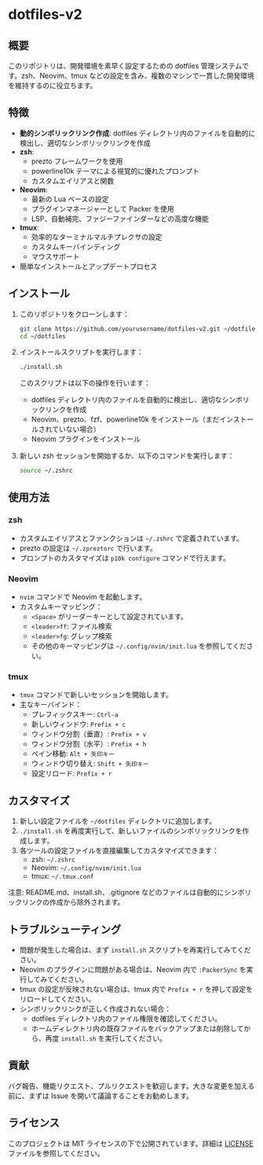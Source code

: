 # dotfiles-v2

## 概要

このリポジトリは、開発環境を素早く設定するための dotfiles 管理システムです。zsh、Neovim、tmux などの設定を含み、複数のマシンで一貫した開発環境を維持するのに役立ちます。

## 特徴

- **動的シンボリックリンク作成**: dotfiles ディレクトリ内のファイルを自動的に検出し、適切なシンボリックリンクを作成
- **zsh**: 
  - prezto フレームワークを使用
  - powerline10k テーマによる視覚的に優れたプロンプト
  - カスタムエイリアスと関数
- **Neovim**: 
  - 最新の Lua ベースの設定
  - プラグインマネージャーとして Packer を使用
  - LSP、自動補完、ファジーファインダーなどの高度な機能
- **tmux**: 
  - 効率的なターミナルマルチプレクサの設定
  - カスタムキーバインディング
  - マウスサポート
- 簡単なインストールとアップデートプロセス

## インストール

1. このリポジトリをクローンします：

   ```bash
   git clone https://github.com/yourusername/dotfiles-v2.git ~/dotfiles
   cd ~/dotfiles
   ```

2. インストールスクリプトを実行します：

   ```bash
   ./install.sh
   ```

   このスクリプトは以下の操作を行います：
   - dotfiles ディレクトリ内のファイルを自動的に検出し、適切なシンボリックリンクを作成
   - Neovim、prezto、fzf、powerline10k をインストール（まだインストールされていない場合）
   - Neovim プラグインをインストール

3. 新しい zsh セッションを開始するか、以下のコマンドを実行します：

   ```bash
   source ~/.zshrc
   ```

## 使用方法

### zsh

- カスタムエイリアスとファンクションは `~/.zshrc` で定義されています。
- prezto の設定は `~/.zpreztorc` で行います。
- プロンプトのカスタマイズは `p10k configure` コマンドで行えます。

### Neovim

- `nvim` コマンドで Neovim を起動します。
- カスタムキーマッピング：
  - `<Space>` がリーダーキーとして設定されています。
  - `<leader>ff`: ファイル検索
  - `<leader>fg`: グレップ検索
  - その他のキーマッピングは `~/.config/nvim/init.lua` を参照してください。

### tmux

- `tmux` コマンドで新しいセッションを開始します。
- 主なキーバインド：
  - プレフィックスキー: `Ctrl-a`
  - 新しいウィンドウ: `Prefix + c`
  - ウィンドウ分割（垂直）: `Prefix + v`
  - ウィンドウ分割（水平）: `Prefix + h`
  - ペイン移動: `Alt + 矢印キー`
  - ウィンドウ切り替え: `Shift + 矢印キー`
  - 設定リロード: `Prefix + r`

## カスタマイズ

1. 新しい設定ファイルを `~/dotfiles` ディレクトリに追加します。
2. `./install.sh` を再度実行して、新しいファイルのシンボリックリンクを作成します。
3. 各ツールの設定ファイルを直接編集してカスタマイズできます：
   - zsh: `~/.zshrc`
   - Neovim: `~/.config/nvim/init.lua`
   - tmux: `~/.tmux.conf`

注意: README.md、install.sh、.gitignore などのファイルは自動的にシンボリックリンクの作成から除外されます。

## トラブルシューティング

- 問題が発生した場合は、まず `install.sh` スクリプトを再実行してみてください。
- Neovim のプラグインに問題がある場合は、Neovim 内で `:PackerSync` を実行してみてください。
- tmux の設定が反映されない場合は、tmux 内で `Prefix + r` を押して設定をリロードしてください。
- シンボリックリンクが正しく作成されない場合：
  - dotfiles ディレクトリ内のファイル権限を確認してください。
  - ホームディレクトリ内の既存ファイルをバックアップまたは削除してから、再度 `install.sh` を実行してください。

## 貢献

バグ報告、機能リクエスト、プルリクエストを歓迎します。大きな変更を加える前に、まずは Issue を開いて議論することをお勧めします。

## ライセンス

このプロジェクトは MIT ライセンスの下で公開されています。詳細は [LICENSE](LICENSE) ファイルを参照してください。
